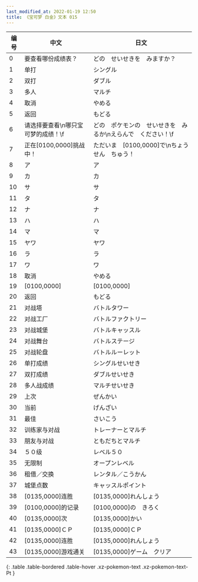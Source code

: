 ```yaml
---
last_modified_at: 2022-01-19 12:50
title: 《宝可梦 白金》文本 015
---
```

| 编号 | 中文 | 日文 |
| ---- | ---- | ---- |
| 0 | 要查看哪份成绩表？ | どの　せいせきを　みますか？ |
| 1 | 单打 | シングル |
| 2 | 双打 | ダブル |
| 3 | 多人 | マルチ |
| 4 | 取消 | やめる |
| 5 | 返回 | もどる |
| 6 | 请选择要查看\n哪只宝可梦的成绩！\f | どの　ポケモンの　せいせきを　みるか\nえらんで　ください！\f |
| 7 | 正在[0100,0000]挑战中！ | ただいま　[0100,0000]で\nちょうせん　ちゅう！ |
| 8 | ア | ア |
| 9 | カ | カ |
| 10 | サ | サ |
| 11 | タ | タ |
| 12 | ナ | ナ |
| 13 | ハ | ハ |
| 14 | マ | マ |
| 15 | ヤワ | ヤワ |
| 16 | ラ | ラ |
| 17 | ワ | ワ |
| 18 | 取消 | やめる |
| 19 | [0100,0000] | [0100,0000] |
| 20 | 返回 | もどる |
| 21 | 对战塔 | バトルタワー |
| 22 | 对战工厂 | バトルファクトリー |
| 23 | 对战城堡 | バトルキャッスル |
| 24 | 对战舞台 | バトルステージ |
| 25 | 对战轮盘 | バトルルーレット |
| 26 | 单打成绩 | シングルせいせき |
| 27 | 双打成绩 | ダブルせいせき |
| 28 | 多人战成绩 | マルチせいせき |
| 29 | 上次 | ぜんかい |
| 30 | 当前 | げんざい |
| 31 | 最佳 | さいこう |
| 32 | 训练家与对战 | トレーナーとマルチ |
| 33 | 朋友与对战 | ともだちとマルチ |
| 34 | ５０级 | レベル５０ |
| 35 | 无限制 | オープンレベル |
| 36 | 租借／交换 | レンタル／こうかん |
| 37 | 城堡点数 | キャッスルポイント |
| 38 | [0135,0000]连胜 | [0135,0000]れんしょう |
| 39 | [0100,0000]的记录 | [0100,0000]の　きろく |
| 40 | [0135,0000]次 | [0135,0000]かい |
| 41 | [0135,0000]ＣＰ | [0135,0000]ＣＰ |
| 42 | [0135,0000]连胜 | [0135,0000]れんしょう |
| 43 | [0135,0000]游戏通关 | [0135,0000]ゲーム　クリア |
{: .table .table-bordered .table-hover .xz-pokemon-text .xz-pokemon-text-Pt }
